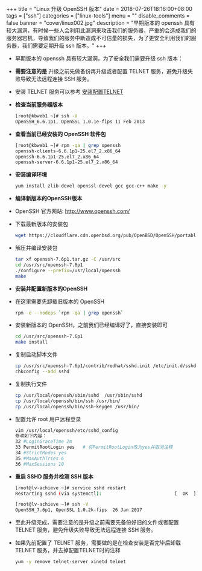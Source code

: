 +++
title = "Linux 升级 OpenSSH 版本"
date = 2018-07-26T18:16:00+08:00
tags = ["ssh"]
categories = ["linux-tools"]
menu = ""
disable_comments = false
banner = "cover/linux002.jpg"
description = "早期版本的 openssh 具有较大漏洞，有时候一些人会利用此漏洞来攻击我们的服务器，严重的会造成我们的服务器宕机，导致我们的服务中断造成不可估量的损失，为了更安全利用我们的服务器，我们需要定期升级 ssh 版本。"
+++

- 早期版本的 openssh 具有较大漏洞，为了安全我们需要升级 ssh 版本：
  
- **需要注意的是** 升级之前先做备份再升级或者配置 TELNET 服务，避免升级失败导致无法远程连接 SSH 服务。
- 安装 TELNET 服务可以参考 [安装配置TELNET](https://yeaheo.com/post/linux-telnet-installation/)

- **检查当前服务器版本**
  
  ```bash
  [root@kbweb1 ~]# ssh -V
  OpenSSH_6.6.1p1, OpenSSL 1.0.1e-fips 11 Feb 2013
  ```
- **查看当前已经安装的 OpenSSH 软件包**
  
  ```bash
  [root@kbweb1 ~]# rpm -qa | grep openssh
  openssh-clients-6.6.1p1-25.el7_2.x86_64
  openssh-6.6.1p1-25.el7_2.x86_64
  openssh-server-6.6.1p1-25.el7_2.x86_64
  ```
- **安装编译环境**
  
  ```bash
  yum install zlib-devel openssl-devel gcc gcc-c++ make -y
  ```
- **编译新版本的OpenSSH版本**
- OpenSSH 官方网站: <http://www.openssh.com/>
- 下载最新版本的安装包
  
  ```bash
  wget https://cloudflare.cdn.openbsd.org/pub/OpenBSD/OpenSSH/portable/openssh-7.6p1.tar.gz
  ```
- 解压并编译安装包
  
  ```bash
  tar xf openssh-7.6p1.tar.gz -C /usr/src
  cd /usr/src/openssh-7.6p1
  ./configure --prefix=/usr/local/openssh
  make
  ```
- **安装并配置新版本的OpenSSH**
- 在这里需要先卸载旧版本的 OpenSSH
  
  ```bash
  rpm -e --nodeps `rpm -qa | grep openssh`
  ```
- 安装新版本的 OpenSSH，之前我们已经编译好了，直接安装即可
  
  ```bash
  cd /usr/src/openssh-7.6p1
  make install
  ```
- 复制启动脚本文件
  
  ```bash
  cp /usr/src/openssh-7.6p1/contrib/redhat/sshd.init /etc/init.d/sshd
  chkconfig --add sshd
  ```
- 复制执行文件
  
  ```bash
  cp /usr/local/openssh/sbin/sshd  /usr/sbin/sshd
  cp /usr/local/openssh/bin/ssh /usr/bin/
  cp /usr/local/openssh/bin/ssh-keygen /usr/bin/
  ```
- 配置允许 root 用户远程登录
  
  ```bash
  vim /usr/local/openssh/etc/sshd_config
  修改如下内容： 
  32 #LoginGraceTime 2m
  33 PermitRootLogin yes   # 将PermitRootLogin改为yes并取消注释
  34 #StrictModes yes
  35 #MaxAuthTries 6
  36 #MaxSessions 10
  ```
- **重启 SSHD 服务并检测 SSH 版本**
  
  ```bash
  [root@lv-achieve ~]# service sshd restart
  Restarting sshd (via systemctl):                           [  OK  ]
  
  [root@lv-achieve ~]# ssh -V
  OpenSSH_7.6p1, OpenSSL 1.0.2k-fips  26 Jan 2017
  ```
- 至此升级完成，需要注意的是升级之前需要先备份好旧的文件或者配置 TELNET 服务，避免升级失败导致无法远程连接 SSH 服务。
- 如果先前配置了 TELNET 服务，需要做的是在检查安装是否完毕后卸载 TELNET 服务，并去掉配置TELNET时的注释
  
  ```bash
  yum -y remove telnet-server xinetd telnet
  ```
  


